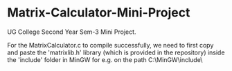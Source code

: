 # Matrix-Calculator-Mini-Project
UG College Second Year Sem-3 Mini Project.

For the MatrixCalculator.c to compile successfully, we need to first copy and paste the 'matrixlib.h' library (which is provided in the repository)
inside the 'include' folder in MinGW for e.g. on the path C:\MinGW\include\
